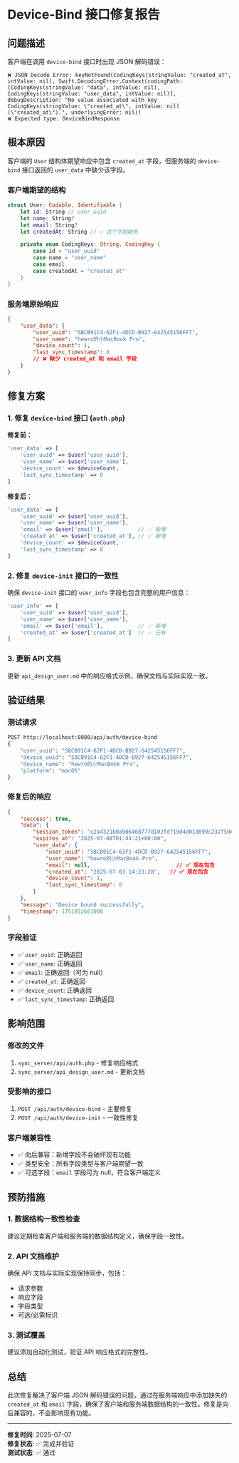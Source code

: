 # Device-Bind 接口修复报告

## 问题描述

客户端在调用 `device-bind` 接口时出现 JSON 解码错误：

```
❌ JSON Decode Error: keyNotFound(CodingKeys(stringValue: "created_at", intValue: nil), Swift.DecodingError.Context(codingPath: [CodingKeys(stringValue: "data", intValue: nil), CodingKeys(stringValue: "user_data", intValue: nil)], debugDescription: "No value associated with key CodingKeys(stringValue: \"created_at\", intValue: nil) (\"created_at\").", underlyingError: nil))
❌ Expected type: DeviceBindResponse
```

## 根本原因

客户端的 `User` 结构体期望响应中包含 `created_at` 字段，但服务端的 `device-bind` 接口返回的 `user_data` 中缺少该字段。

### 客户端期望的结构
```swift
struct User: Codable, Identifiable {
    let id: String // user_uuid
    let name: String?
    let email: String?
    let createdAt: String // ← 这个字段缺失

    private enum CodingKeys: String, CodingKey {
        case id = "user_uuid"
        case name = "user_name"
        case email
        case createdAt = "created_at"
    }
}
```

### 服务端原始响应
```json
{
    "user_data": {
        "user_uuid": "5BCB91C4-62F1-4DCD-B927-642545156FF7",
        "user_name": "hewro的小MacBook Pro",
        "device_count": 1,
        "last_sync_timestamp": 0
        // ❌ 缺少 created_at 和 email 字段
    }
}
```

## 修复方案

### 1. 修复 `device-bind` 接口 (`auth.php`)

**修复前：**
```php
'user_data' => [
    'user_uuid' => $user['user_uuid'],
    'user_name' => $user['user_name'],
    'device_count' => $deviceCount,
    'last_sync_timestamp' => 0
]
```

**修复后：**
```php
'user_data' => [
    'user_uuid' => $user['user_uuid'],
    'user_name' => $user['user_name'],
    'email' => $user['email'],           // ✅ 新增
    'created_at' => $user['created_at'], // ✅ 新增
    'device_count' => $deviceCount,
    'last_sync_timestamp' => 0
]
```

### 2. 修复 `device-init` 接口的一致性

确保 `device-init` 接口的 `user_info` 字段也包含完整的用户信息：

```php
'user_info' => [
    'user_uuid' => $user['user_uuid'],
    'user_name' => $user['user_name'],
    'email' => $user['email'],           // ✅ 新增
    'created_at' => $user['created_at']  // ✅ 已有
]
```

### 3. 更新 API 文档

更新 `api_design_user.md` 中的响应格式示例，确保文档与实际实现一致。

## 验证结果

### 测试请求
```bash
POST http://localhost:8080/api/auth/device-bind
{
    "user_uuid": "5BCB91C4-62F1-4DCD-B927-642545156FF7",
    "device_uuid": "5BCB91C4-62F1-4DCD-B927-642545156FF7",
    "device_name": "hewro的小MacBook Pro",
    "platform": "macOS"
}
```

### 修复后的响应
```json
{
    "success": true,
    "data": {
        "session_token": "c2a4321b0a906468777d102fd719d4d01d099c232f50695b515c56da49076827",
        "expires_at": "2025-07-08T01:44:21+00:00",
        "user_data": {
            "user_uuid": "5BCB91C4-62F1-4DCD-B927-642545156FF7",
            "user_name": "hewro的小MacBook Pro",
            "email": null,                           // ✅ 现在包含
            "created_at": "2025-07-03 14:23:28",   // ✅ 现在包含
            "device_count": 1,
            "last_sync_timestamp": 0
        }
    },
    "message": "Device bound successfully",
    "timestamp": 1751852661000
}
```

### 字段验证
- ✅ `user_uuid`: 正确返回
- ✅ `user_name`: 正确返回  
- ✅ `email`: 正确返回（可为 null）
- ✅ `created_at`: 正确返回
- ✅ `device_count`: 正确返回
- ✅ `last_sync_timestamp`: 正确返回

## 影响范围

### 修改的文件
1. `sync_server/api/auth.php` - 修复响应格式
2. `sync_server/api_design_user.md` - 更新文档

### 受影响的接口
1. `POST /api/auth/device-bind` - 主要修复
2. `POST /api/auth/device-init` - 一致性修复

### 客户端兼容性
- ✅ 向后兼容：新增字段不会破坏现有功能
- ✅ 类型安全：所有字段类型与客户端期望一致
- ✅ 可选字段：`email` 字段可为 null，符合客户端定义

## 预防措施

### 1. 数据结构一致性检查
建议定期检查客户端和服务端的数据结构定义，确保字段一致性。

### 2. API 文档维护
确保 API 文档与实际实现保持同步，包括：
- 请求参数
- 响应字段
- 字段类型
- 可选/必需标识

### 3. 测试覆盖
建议添加自动化测试，验证 API 响应格式的完整性。

## 总结

此次修复解决了客户端 JSON 解码错误的问题，通过在服务端响应中添加缺失的 `created_at` 和 `email` 字段，确保了客户端和服务端数据结构的一致性。修复是向后兼容的，不会影响现有功能。

---

**修复时间**: 2025-07-07  
**修复状态**: ✅ 完成并验证  
**测试状态**: ✅ 通过
